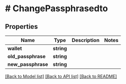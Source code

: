 # # ChangePassphrasedto

## Properties

Name | Type | Description | Notes
------------ | ------------- | ------------- | -------------
**wallet** | **string** |  |
**old_passphrase** | **string** |  |
**new_passphrase** | **string** |  |

[[Back to Model list]](../../README.md#models) [[Back to API list]](../../README.md#endpoints) [[Back to README]](../../README.md)
